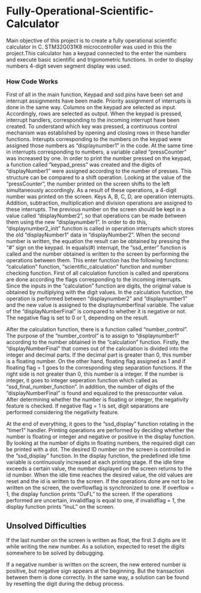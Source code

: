 # Fully-Operational-Scientific-Calculator
Main objective of this project is to create a fully operational scientific calculator in C. STM32G031K8 microcontroller was used in this the project.This calculator has a keypad connected to the enter the numbers and execute basic scientific and trigonometric functions. In order to display numbers 4-digit seven segment display was used. 

### How Code Works
First of all in the main function, Keypad and ssd pins have been set and interrupt assignments
have been made. Priority assignment of interrupts is done in the same way. Columns on the keypad
are selected as input. Accordingly, rows are selected as output. When the keypad is pressed, interrupt
handlers, corresponding to the incoming interrupt have been created. To understand which key was
pressed, a continuous control mechanism was established by opening and closing rows in these
handler functions. Interupts corresponding to the numbers on the keypad were assigned those
numbers as “displaynumber1” in the code. At the same time in interrupts corresponding to numbers,
a variable called “pressCounter” was increased by one. In order to print the number pressed on the
keypad, a function called “keypad_press” was created and the digits of “displayNumber1” were
assigned according to the number of presses. This structure can be compared to a shift operation.
Looking at the value of the “pressCounter”, the number printed on the screen shifts to the left
simultaneously accordingly. As a result of these operations, a 4-digit number was printed on the
screen. Keys A, B, C, D, are operation interrupts. Addition, subtraction, multiplication and division
operations are assigned to these interrupts. The previous number on the screen should be kept in a
value called “displayNumber2”, so that operations can be made between them using the new
“displaynumber1”. In order to do this, “displaynumber2_init” function is called in operation
interrupts which stores the old “displayNumber1” data in “displayNumber2”. When the second
number is written, the equation the result can be obtained by pressing the “#” sign on the keypad.
In equals(#) interrupt, the “ssd_enter” function is called and the number obtained is written to the
screen by performing the operations between them. This enter function has the following functions:
“calculation” function, “scientific_calculation” function and number checking function. First of all
calculation function is called and operations are done according the flags corresponding to the
incoming interrupts. Since the inputs in the “calculation” function are digits, the original value is
obtained by multiplying with the digit values. In the calculation function, the operation is performed
between “displaynumber2” and “displaynumber1” and the new value is assigned to the
displaynumberfinal variable. The value of the “displayNumberFinal” is compared to whether it is
negative or not. The negative flag is set to 0 or 1, depending on the result.

After the calculation function, there is a function called “number_control”. The purpose of the
“number_control” is to assign to “displaynumber1” according to the number obtained in the
“calculation” function. Firstly, the “displayNumberFinal” that comes out of the calculation is
divided into the integer and decimal parts. If the decimal part is greater than 0, this number is a
floating number. On the other hand, floating flag assigned as 1 and if floating flag = 1 goes to the
corresponding step separation functions. If the right side is not greater than 0, this number is a
integer. If the number is integer, it goes to integer seperation function which called as
“ssd_final_number_function”. In addition, the number of digits of the “displayNumberFinal” is
found and equalized to the presscounter value. After determining whether the number is floating or
integer, the negativity feature is checked. If negative flag = 1 is set, digit separations are performed
considering the negativity feature.

At the end of everything, it goes to the “ssd_display” function rotating in the “timer1” handler.
Printing operations are performed by deciding whether the number is floating or integer and negative
or positive in the display function. By looking at the number of digits in floating numbers, the
required digit can be printed with a dot. The desired ID number on the screen is controlled in the
“ssd_display” function. In the display function, the predefined idle time variable is continuously
increased at each printing stage. If the idle time exceeds a certain value, the number displayed on
the screen returns to the id number. When the idle time reaches the desired value, the old values are
reset and the id is written to the screen. If the operations done are not to be written on the screen,
the overflowflag is synchronized to one. If overflow = 1, the display function prints “OuFL” to the
screen. If the operations performed are uncertain, invalidflag is equal to one, if invalidflag = 1, the
display function prints “InuL” on the screen.

## Unsolved Difficulties

If the last number on the screen is written as float, the first 3 digits are lit while writing the new
number. As a solution, expected to reset the digits somewhere to be solved by debugging.

If a negative number is written on the screen, the new entered number is positive, but negative
sign appears at the beginning. But the transaction between them is done correctly. In the same
way, a solution can be found by resetting the digit during the debug process.
